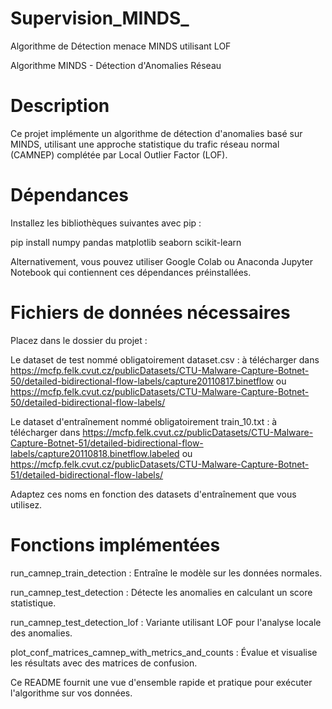 # Supervision_MINDS_
Algorithme de Détection  menace MINDS utilisant LOF

Algorithme MINDS - Détection d'Anomalies Réseau

# Description

Ce projet implémente un algorithme de détection d'anomalies basé sur MINDS, utilisant une approche statistique du trafic réseau normal (CAMNEP) complétée par Local Outlier Factor (LOF).

# Dépendances

Installez les bibliothèques suivantes avec pip :

pip install numpy pandas matplotlib seaborn scikit-learn

Alternativement, vous pouvez utiliser Google Colab ou Anaconda Jupyter Notebook qui contiennent ces dépendances préinstallées.

# Fichiers de données nécessaires

Placez dans le dossier du projet :

Le dataset de test nommé obligatoirement dataset.csv : à télécharger dans https://mcfp.felk.cvut.cz/publicDatasets/CTU-Malware-Capture-Botnet-50/detailed-bidirectional-flow-labels/capture20110817.binetflow ou https://mcfp.felk.cvut.cz/publicDatasets/CTU-Malware-Capture-Botnet-50/detailed-bidirectional-flow-labels/

Le dataset d'entraînement nommé obligatoirement train_10.txt : à télécharger dans https://mcfp.felk.cvut.cz/publicDatasets/CTU-Malware-Capture-Botnet-51/detailed-bidirectional-flow-labels/capture20110818.binetflow.labeled ou https://mcfp.felk.cvut.cz/publicDatasets/CTU-Malware-Capture-Botnet-51/detailed-bidirectional-flow-labels/

Adaptez ces noms en fonction des datasets d'entraînement que vous utilisez.

# Fonctions implémentées

run_camnep_train_detection : Entraîne le modèle sur les données normales.

run_camnep_test_detection : Détecte les anomalies en calculant un score statistique.

run_camnep_test_detection_lof : Variante utilisant LOF pour l'analyse locale des anomalies.

plot_conf_matrices_camnep_with_metrics_and_counts : Évalue et visualise les résultats avec des matrices de confusion.

Ce README fournit une vue d'ensemble rapide et pratique pour exécuter l'algorithme sur vos données.


